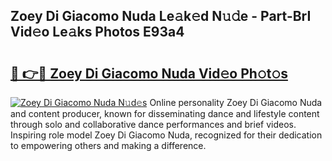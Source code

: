 ## Zoey Di Giacomo Nuda Le𝚊k𝚎d N𝚞𝚍e - Part-BrI Vid𝚎o Le𝚊ks Photos E93a4

# <h2><a href="http://fbec0x.evod.top/?m=Zoey+Di+Giacomo+Nuda">🔗 👉🔴 Zoey Di Giacomo Nuda Vid𝚎o Ph𝚘t𝚘s</a></h2>

[![Zoey Di Giacomo Nuda N𝚞d𝚎s](https://i.imgur.com/8V9OHl7.gif)](http://fbec0x.evod.top/?m=Zoey+Di+Giacomo+Nuda)
Online personality Zoey Di Giacomo Nuda and content producer, known for disseminating dance and lifestyle content through solo and collaborative dance performances and brief videos. Inspiring role model Zoey Di Giacomo Nuda, recognized for their dedication to empowering others and making a difference. 
